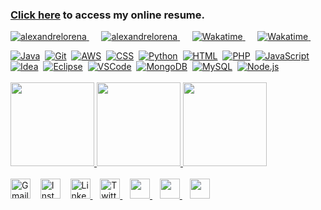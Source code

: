 

<!DOCTYPE html>
<html lang="pt-br">
<head>
    <meta charset="UTF-8">
    <meta name="viewport" content="width=device-width, initial-scale=1">
    <link rel="stylesheet" type="text/css" href="estilo.css">
    
</head>
<body>

### [Click here](https://alexandrelorena.github.io/index.html#home) to access my online resume.

<p>
  <a href="https://github.com/alexandrelorena?tab=repositories">
    <img src="https://shields-io.translate.goog/badge/aws%20_%7C_%20css%203%20_%7C_%20git%20_%7C_%20html%205%20_%7C_%20java%20_%7C_%20python-developer-blue" alt="alexandrelorena">
  </a>&nbsp;&nbsp;&nbsp;&nbsp;
  <a href="https://github.com/alexandrelorena?tab=repositories">
    <img src="https://img.shields.io/badge/alexandre-lorena-blue" alt="alexandrelorena">
  </a>&nbsp;&nbsp;&nbsp;&nbsp;
  <a href="https://wakatime.com/@53fb849d-9501-4f2c-90d1-a4aeaa90ef65">
    <img src="https://wakatime.com/badge/user/53fb849d-9501-4f2c-90d1-a4aeaa90ef65.svg" alt="Wakatime">
  </a>&nbsp;&nbsp;&nbsp;&nbsp;
  <a href="https://wakatime.com/@53fb849d-9501-4f2c-90d1-a4aeaa90ef65">
    <img src="https://shields-io.translate.goog/endpoint?url=https%3A%2F%2Fhits.dwyl.com%2Falexandrelorena%2Falexandrelorena.json&label=total%20views&color=blue" alt="Wakatime">
  </a>&nbsp;&nbsp;&nbsp;&nbsp;
</p>

<div>
  <a href="https://github.com/alexandrelorena/JavaEssencial"><img src="https://skillicons.dev/icons?i=java" alt="Java"></a>&nbsp;
  <a href="https://github.com/alexandrelorena?tab=repositories"><img src="https://skillicons.dev/icons?i=git" alt="Git"></a>&nbsp;
  <a href="https://github.com/alexandrelorena?tab=repositories"><img src="https://skillicons.dev/icons?i=aws" alt="AWS"></a>&nbsp;
  <a href="https://github.com/alexandrelorena/alexandrelorena.github.io"><img src="https://skillicons.dev/icons?i=css" alt="CSS"></a>&nbsp;
  <a href="https://github.com/alexandrelorena/Python"><img src="https://skillicons.dev/icons?i=python" alt="Python"></a>&nbsp;
  <a href="https://github.com/alexandrelorena/alexandrelorena.github.io"><img src="https://skillicons.dev/icons?i=html" alt="HTML"></a>&nbsp;
  <a href="https://github.com/alexandrelorena?tab=repositories"><img src="https://skillicons.dev/icons?i=php" alt="PHP"></a>&nbsp;
  <a href="https://github.com/alexandrelorena?tab=repositories"><img src="https://skillicons.dev/icons?i=javascript" alt="JavaScript"></a>&nbsp;&nbsp;&nbsp;&nbsp;&nbsp;
  <a href="https://github.com/alexandrelorena?tab=repositories"><img src="https://skillicons.dev/icons?i=idea" alt="Idea"></a>&nbsp;
  <a href="https://github.com/alexandrelorena?tab=repositories"><img src="https://skillicons.dev/icons?i=eclipse" alt="Eclipse"></a>&nbsp;
  <a href="https://github.com/alexandrelorena?tab=repositories"><img src="https://skillicons.dev/icons?i=vscode" alt="VSCode"></a>&nbsp;
  <a href="https://github.com/alexandrelorena?tab=repositories"><img src="https://skillicons.dev/icons?i=mongodb" alt="MongoDB"></a>&nbsp;
  <a href="https://github.com/alexandrelorena?tab=repositories"><img src="https://skillicons.dev/icons?i=mysql" alt="MySQL"></a>&nbsp;
  <a href="https://github.com/alexandrelorena?tab=repositories"><img src="https://skillicons.dev/icons?i=nodejs" alt="Node.js"></a>
</div>

<br>

<div>
  <a href="https://github-readme-stats.vercel.app/api/top-langs/?username=alexandrelorena&hide=TeX&layout=compact&theme=react&size_weight=0.5&count_weight=0.5">
    <img height="134" src="https://github-readme-stats.vercel.app/api/top-langs/?username=alexandrelorena&hide=TeX&layout=compact&theme=react&size_weight=0.5&count_weight=0.5">
  </a>
  <a href="https://wakatime.com/alexandrelorena">
    <img height="134" src="https://github-readme-stats.vercel.app/api/wakatime?username=@alexandrelorena&v=2&theme=react">
  </a>
  <a href="https://github-readme-stats.vercel.app/api?username=alexandrelorena&show_icons=true&theme=react">
    <img height="134" src="https://github-readme-stats.vercel.app/api?username=alexandrelorena&show_icons=true&theme=react">
  </a>
</div>

<div><br>
  <span onclick="window.location.href='mailto:alexandre.lorena@gmail.com';">
    <img src="https://cdn.simpleicons.org/gmail" alt="Gmail" width="32" height="32" style="cursor: pointer;">
  </span>&nbsp;&nbsp;
  <span onclick="window.location.href='https://www.instagram.com/alexandre_lorena/';" style="cursor: pointer;">
    <img src="https://cdn.simpleicons.org/instagram" alt="Instagram" width="32" height="32">
  </span>&nbsp;&nbsp;
  <a href="https://www.linkedin.com/in/alexandreluizlorena/">
    <img src="https://cdn.simpleicons.org/linkedin" alt="LinkedIn" width="32" height="32">
  </a>&nbsp;&nbsp;
  <a href="https://twitter.com/alefaith">
    <img src="https://cdn.simpleicons.org/twitter" alt="Twitter" width="32" height="32">
  </a>&nbsp;&nbsp;
  <a href="https://www.youtube.com/@alefaith2008/featured">
    <img src="https://cdn.simpleicons.org/youtube" width="32" height="32">
  </a>&nbsp;&nbsp;
  <a href="https://steamcommunity.com/id/alexandrelorena/">
    <img src="https://cdn.simpleicons.org/steam/gray" width="32" height="32">
  </a>&nbsp;&nbsp;
  <a href="https://discord.com/channels/alelorena">
    <img src="https://cdn.simpleicons.org/discord" width="32" height="32">
  </a>
</div>

</body>
</html>
